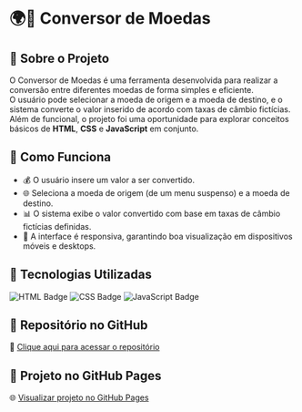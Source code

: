 <h1>🌍💸 Conversor de Moedas</h1>
<h2>🔹 Sobre o Projeto</h2>
<p>
    O Conversor de Moedas é uma ferramenta desenvolvida para realizar a conversão entre diferentes moedas de forma simples e eficiente.<br>
    O usuário pode selecionar a moeda de origem e a moeda de destino, e o sistema converte o valor inserido de acordo com taxas de câmbio fictícias.<br>
    Além de funcional, o projeto foi uma oportunidade para explorar conceitos básicos de <b>HTML</b>, <b>CSS</b> e <b>JavaScript</b> em conjunto.
</p>

<h2>🔹 Como Funciona</h2>
<ul>
    <li>💰 O usuário insere um valor a ser convertido.</li>
    <li>🌐 Seleciona a moeda de origem (de um menu suspenso) e a moeda de destino.</li>
    <li>📊 O sistema exibe o valor convertido com base em taxas de câmbio fictícias definidas.</li>
    <li>📱 A interface é responsiva, garantindo boa visualização em dispositivos móveis e desktops.</li>
</ul>

<h2>🔹 Tecnologias Utilizadas</h2>
<p>
    <img alt="HTML Badge" src="https://img.shields.io/badge/HTML5-E34F26?style=for-the-badge&logo=html5&logoColor=white">
    <img alt="CSS Badge" src="https://img.shields.io/badge/CSS3-1572B6?style=for-the-badge&logo=css3&logoColor=white">
    <img alt="JavaScript Badge" src="https://img.shields.io/badge/JavaScript-F7DF1E?style=for-the-badge&logo=javascript&logoColor=black">
</p>

<h2>🔹 Repositório no GitHub</h2>
<p>📂 <a href="https://github.com/ErikBdaSilva20/Conversor-de-Moedas" target="_blank">Clique aqui para acessar o repositório</a></p>

<h2>🔹 Projeto no GitHub Pages</h2>
<p>🌐 <a href="https://erikbdasilva20.github.io/Conversor-de-Moedas" target="_blank">Visualizar projeto no GitHub Pages</a></p>
